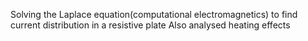 Solving the Laplace equation(computational electromagnetics) to find current
distribution in a resistive plate
Also analysed heating effects
